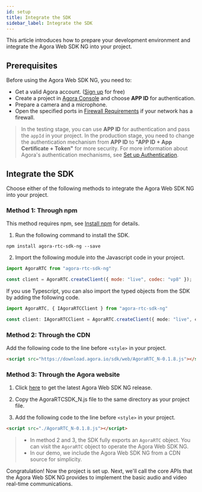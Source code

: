```yaml
---
id: setup
title: Integrate the SDK
sidebar_label: Integrate the SDK
---
```

This article introduces how to prepare your development environment and integrate the Agora Web SDK NG into your project.

## Prerequisites
Before using the Agora Web SDK NG, you need to:

- Get a valid Agora account. ([Sign up](https://sso.agora.io/en/signup?_ga=2.63500074.482805615.1577072824-849535803.1560925029) for free)
- Create a project in [Agora Console](https://console.agora.io/) and choose **APP ID** for authentication.
- Prepare a camera and a microphone.
- Open the specified ports in [Firewall Requirements](https://docs.agora.io/en/Agora%20Platform/firewall?platform=All%20Platforms) if your network has a firewall.

> In the testing stage, you can use **APP ID** for authentication and pass the `appId` in your project. In the production stage, you need to change the authentication mechanism from **APP ID** to **"APP ID + App Certificate + Token"** for more security. For more information about Agora's authentication mechanisms, see [Set up Authentication](https://docs.agora.io/en/Agora%20Platform/token?platform=All%20Platforms).

## Integrate the SDK
Choose either of the following methods to integrate the Agora Web SDK NG into your project.

### Method 1: Through npm
This method requires npm, see [Install npm](https://www.npmjs.com.cn/getting-started/installing-node/) for details.

1. Run the following command to install the SDK.
```shell
npm install agora-rtc-sdk-ng --save
```

2. Import the following module into the Javascript code in your project.
```js
import AgoraRTC from "agora-rtc-sdk-ng"

const client = AgoraRTC.createClient({ mode: "live", codec: "vp8" });
```

If you use Typescript, you can also import the typed objects from the SDK by adding the following code.
```typescript
import AgoraRTC, { IAgoraRTCClient } from "agora-rtc-sdk-ng"

const client: IAgoraRTCClient = AgoraRTC.createClient({ mode: "live", codec: "vp8" });
```

### Method 2: Through the CDN
Add the following code to the line before `<style>` in your project.

```html
<script src="https://download.agora.io/sdk/web/AgoraRTC_N-0.1.8.js"></script>
```

### Method 3: Through the Agora website

1. Click [here](https://github.com/AgoraIO-Community/AgoraWebSDK-NG/releases) to get the latest Agora Web SDK NG release.

2. Copy the AgoraRTCSDK_N.js file to the same directory as your project file.

3. Add the following code to the line before `<style>` in your project.
```html
<script src="./AgoraRTC_N-0.1.8.js"></script>
```

> - In method 2 and 3, the SDK fully exports an `AgoraRTC` object. You can visit the `AgoraRTC` object to operate the Agora Web SDK NG.
> - In our demo, we include the Agora Web SDK NG from a CDN source for simplicity.

Congratulation! Now the project is set up. Next, we'll call the core APIs that the Agora Web SDK NG provides to implement the basic audio and video real-time communications.
